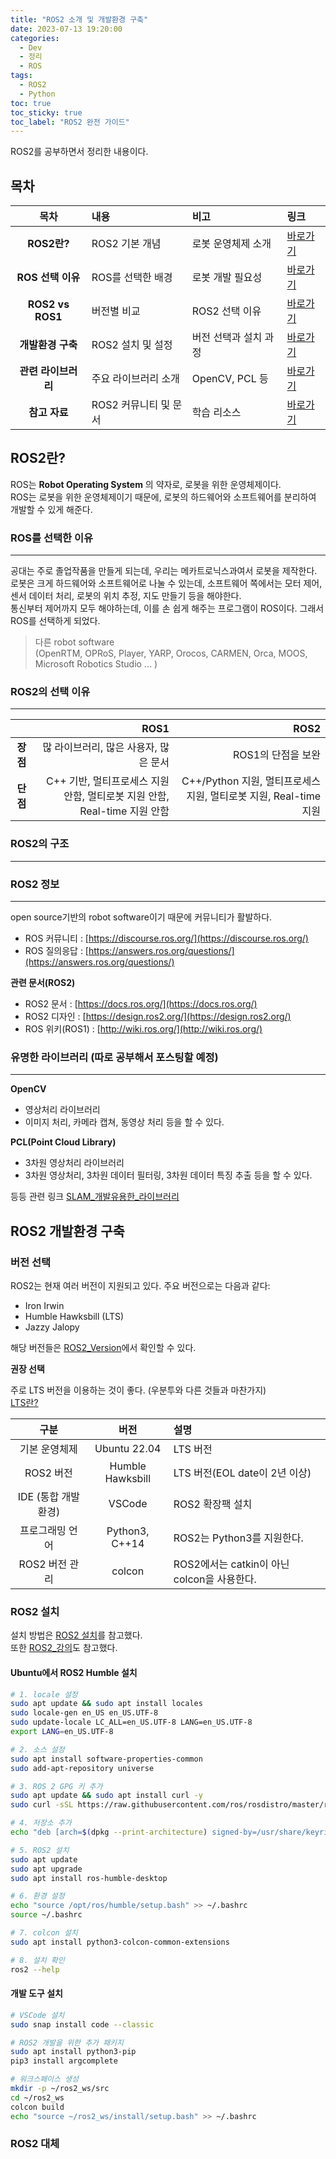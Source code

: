 ```yaml
---
title: "ROS2 소개 및 개발환경 구축"
date: 2023-07-13 19:20:00
categories:
  - Dev
  - 정리
  - ROS
tags:
  - ROS2
  - Python
toc: true
toc_sticky: true
toc_label: "ROS2 완전 가이드"
---
```


ROS2를 공부하면서 정리한 내용이다.

## 목차

|목차|내용|비고|링크|
|:--:|:--|:--|:--|
|**ROS2란?**|ROS2 기본 개념|로봇 운영체제 소개|<a href="#ros2란">바로가기</a>|
|**ROS 선택 이유**|ROS를 선택한 배경|로봇 개발 필요성|<a href="#ros를-선택한-이유">바로가기</a>|
|**ROS2 vs ROS1**|버전별 비교|ROS2 선택 이유|<a href="#ros2의-선택-이유">바로가기</a>|
|**개발환경 구축**|ROS2 설치 및 설정|버전 선택과 설치 과정|<a href="#ros2-개발환경-구축">바로가기</a>|
|**관련 라이브러리**|주요 라이브러리 소개|OpenCV, PCL 등|<a href="#유명한-라이브러리">바로가기</a>|
|**참고 자료**|ROS2 커뮤니티 및 문서|학습 리소스|<a href="#ros2-정보">바로가기</a>|
## ROS2란?
ROS는 **Robot Operating System** 의 약자로, 로봇을 위한 운영체제이다.  
ROS는 로봇을 위한 운영체제이기 때문에, 로봇의 하드웨어와 소프트웨어를 분리하여 개발할 수 있게 해준다.  

### ROS를 선택한 이유
--- 
공대는 주로 졸업작품을 만들게 되는데, 우리는 메카트로닉스과여서 로봇을 제작한다.   
로봇은 크게 하드웨어와 소프트웨어로 나눌 수 있는데, 소프트웨어 쪽에서는 모터 제어, 센서 데이터 처리, 로봇의 위치 추정, 지도 만들기 등을 해야한다.   
통신부터 제어까지 모두 해야하는데, 이를 손 쉽게 해주는 프로그램이 ROS이다. 그래서 ROS를 선택하게 되었다.    

>다른 robot software  
>(OpenRTM, OPRoS, Player, YARP, Orocos, CARMEN, Orca, MOOS, Microsoft Robotics Studio ... )

### ROS2의 선택 이유
---
  
||ROS1|ROS2|
  |:---:|---:|---:|
  |**장점**|많 라이브러리, 많은 사용자, 많은 문서|ROS1의 단점을 보완|
  |**단점**|C++ 기반, 멀티프로세스 지원 안함, 멀티로봇 지원 안함, Real-time 지원 안함|C++/Python 지원, 멀티프로세스 지원, 멀티로봇 지원, Real-time 지원|
  
### ROS2의 구조
---

  
### ROS2 정보
---
open source기반의 robot software이기 때문에 커뮤니티가 활발하다.  
* ROS 커뮤니티 : [https://discourse.ros.org/](https://discourse.ros.org/)
* ROS 질의응답 : [https://answers.ros.org/questions/](https://answers.ros.org/questions/)  

**관련 문서(ROS2)** 
* ROS2 문서 : [https://docs.ros.org/](https://docs.ros.org/)
* ROS2 디자인 : [https://design.ros2.org/](https://design.ros2.org/)
* ROS 위키(ROS1) : [http://wiki.ros.org/](http://wiki.ros.org/)
  
### 유명한 라이브러리 (따로 공부해서 포스팅할 예정)
---
**OpenCV**
- 영상처리 라이브러리
- 이미지 처리, 카메라 캡쳐, 동영상 처리 등을 할 수 있다.   
   
**PCL(Point Cloud Library)**
- 3차원 영상처리 라이브러리  
- 3차원 영상처리, 3차원 데이터 필터링, 3차원 데이터 특징 추출 등을 할 수 있다.  
  
등등 관련 링크 [SLAM_개발유용한_라이브러리](https://www.cv-learn.com/20220108-slam-libraries/)

## ROS2 개발환경 구축

### 버전 선택

ROS2는 현재 여러 버전이 지원되고 있다. 주요 버전으로는 다음과 같다:

- Iron Irwin
- Humble Hawksbill (LTS)
- Jazzy Jalopy

해당 버전들은 [ROS2_Version](https://docs.ros.org/en/foxy/Releases.html)에서 확인할 수 있다.

**권장 선택**

주로 LTS 버전을 이용하는 것이 좋다. (우분투와 다른 것들과 마찬가지)  
[LTS란?](https://namu.wiki/w/장기%20지원%20버전)

|구분|버전|설명|
|:---:|:---:|:---|
|기본 운영체제|Ubuntu 22.04|LTS 버전|
|ROS2 버전|Humble Hawksbill|LTS 버전(EOL date이 2년 이상)|
|IDE (통합 개발 환경)|VSCode|ROS2 확장팩 설치|
|프로그래밍 언어|Python3, C++14|ROS2는 Python3를 지원한다.|
|ROS2 버전 관리|colcon|ROS2에서는 catkin이 아닌 colcon을 사용한다.|

### ROS2 설치

설치 방법은 [ROS2 설치](https://velog.io/@hwang-chaewon/ROS2001)를 참고했다.  
또한 [ROS2_강의](https://www.udemy.com/course/ros2-for-beginners/)도 참고했다.

#### Ubuntu에서 ROS2 Humble 설치

```bash
# 1. locale 설정
sudo apt update && sudo apt install locales
sudo locale-gen en_US en_US.UTF-8
sudo update-locale LC_ALL=en_US.UTF-8 LANG=en_US.UTF-8
export LANG=en_US.UTF-8

# 2. 소스 설정
sudo apt install software-properties-common
sudo add-apt-repository universe

# 3. ROS 2 GPG 키 추가
sudo apt update && sudo apt install curl -y
sudo curl -sSL https://raw.githubusercontent.com/ros/rosdistro/master/ros.key -o /usr/share/keyrings/ros-archive-keyring.gpg

# 4. 저장소 추가
echo "deb [arch=$(dpkg --print-architecture) signed-by=/usr/share/keyrings/ros-archive-keyring.gpg] http://packages.ros.org/ros2/ubuntu $(. /etc/os-release && echo $UBUNTU_CODENAME) main" | sudo tee /etc/apt/sources.list.d/ros2.list > /dev/null

# 5. ROS2 설치
sudo apt update
sudo apt upgrade
sudo apt install ros-humble-desktop

# 6. 환경 설정
echo "source /opt/ros/humble/setup.bash" >> ~/.bashrc
source ~/.bashrc

# 7. colcon 설치
sudo apt install python3-colcon-common-extensions

# 8. 설치 확인
ros2 --help
```

#### 개발 도구 설치

```bash
# VSCode 설치
sudo snap install code --classic

# ROS2 개발을 위한 추가 패키지
sudo apt install python3-pip
pip3 install argcomplete

# 워크스페이스 생성
mkdir -p ~/ros2_ws/src
cd ~/ros2_ws
colcon build
echo "source ~/ros2_ws/install/setup.bash" >> ~/.bashrc
```

### ROS2 대체 